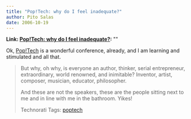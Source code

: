 ```yaml
---
title: "Pop!Tech: why do I feel inadequate?"
author: Pito Salas
date: 2006-10-19
---
```


**Link: [Pop!Tech: why do I feel inadequate?](None):** ""

Ok, [Pop!Tech](<http://onsite.poptech.org/>) is a wonderful conference,
already, and I am learning and stimulated and all that.

>
> But why, oh why, is everyone an author, thinker, serial entrepreneur,
> extraordinary, world renowned, and inimitable? Inventor, artist, composer,
> musician, educator, philosopher.
>
> And these are not the speakers, these are the people sitting next to me and
> in line with me in the bathroom. Yikes!
>
> Technorati Tags: [poptech](<http://technorati.com/tag/poptech>)


